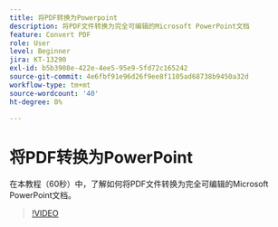 ```yaml
---
title: 将PDF转换为Powerpoint
description: 将PDF文件转换为完全可编辑的Microsoft PowerPoint文档
feature: Convert PDF
role: User
level: Beginner
jira: KT-13290
exl-id: b5b3908e-422e-4ee5-95e9-5fd72c165242
source-git-commit: 4e6fbf91e96d26f9ee8f1105ad68738b9450a32d
workflow-type: tm+mt
source-wordcount: '40'
ht-degree: 0%

---
```


# 将PDF转换为PowerPoint

在本教程（60秒）中，了解如何将PDF文件转换为完全可编辑的Microsoft PowerPoint文档。

>[!VIDEO](https://video.tv.adobe.com/v/342629?quality=12&learn=on&hidetitle=true)
